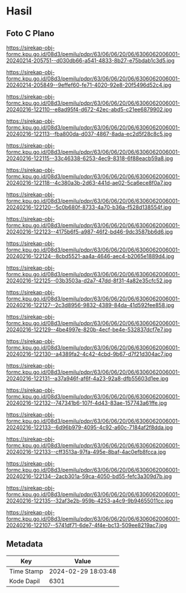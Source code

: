 # Hasil

## Foto C Plano

https://sirekap-obj-formc.kpu.go.id/08d3/pemilu/pdpr/63/06/06/20/06/6306062006001-20240214-205751--d030db66-a541-4833-8b27-e75bdab1c3d5.jpg

https://sirekap-obj-formc.kpu.go.id/08d3/pemilu/pdpr/63/06/06/20/06/6306062006001-20240214-205849--9effef60-fe71-4020-92e8-20f5496d52c4.jpg

https://sirekap-obj-formc.kpu.go.id/08d3/pemilu/pdpr/63/06/06/20/06/6306062006001-20240216-122110--e8ad95f4-d672-42ec-abd5-c21ee6879902.jpg

https://sirekap-obj-formc.kpu.go.id/08d3/pemilu/pdpr/63/06/06/20/06/6306062006001-20240216-122113--fba800da-d037-4867-8ada-ec2d5f28c8c5.jpg

https://sirekap-obj-formc.kpu.go.id/08d3/pemilu/pdpr/63/06/06/20/06/6306062006001-20240216-122115--33c46338-6253-4ec9-8318-6f88eacb59a8.jpg

https://sirekap-obj-formc.kpu.go.id/08d3/pemilu/pdpr/63/06/06/20/06/6306062006001-20240216-122118--4c380a3b-2d63-441d-ae02-5ca6ece8f0a7.jpg

https://sirekap-obj-formc.kpu.go.id/08d3/pemilu/pdpr/63/06/06/20/06/6306062006001-20240216-122120--5c0b680f-8733-4a70-b36a-f528d138554f.jpg

https://sirekap-obj-formc.kpu.go.id/08d3/pemilu/pdpr/63/06/06/20/06/6306062006001-20240216-122123--4175b6f5-a987-46f2-bd46-9dc3587bb6d6.jpg

https://sirekap-obj-formc.kpu.go.id/08d3/pemilu/pdpr/63/06/06/20/06/6306062006001-20240216-122124--8cbd5521-aa4a-4646-aec4-b2065e1889d4.jpg

https://sirekap-obj-formc.kpu.go.id/08d3/pemilu/pdpr/63/06/06/20/06/6306062006001-20240216-122125--03b3503a-d2a7-47dd-8f31-4a82e35cfc52.jpg

https://sirekap-obj-formc.kpu.go.id/08d3/pemilu/pdpr/63/06/06/20/06/6306062006001-20240216-122127--2c3d8956-9832-4389-84da-41d592fee858.jpg

https://sirekap-obj-formc.kpu.go.id/08d3/pemilu/pdpr/63/06/06/20/06/6306062006001-20240216-122129--4be4997e-820b-4ecf-be4e-532837dcf7e7.jpg

https://sirekap-obj-formc.kpu.go.id/08d3/pemilu/pdpr/63/06/06/20/06/6306062006001-20240216-122130--a4389fa2-4c42-4cbd-9b67-d7f21d304ac7.jpg

https://sirekap-obj-formc.kpu.go.id/08d3/pemilu/pdpr/63/06/06/20/06/6306062006001-20240216-122131--a37a946f-af6f-4a23-92a8-dfb55603d1ee.jpg

https://sirekap-obj-formc.kpu.go.id/08d3/pemilu/pdpr/63/06/06/20/06/6306062006001-20240216-122132--747341b6-107f-4d43-83ae-157743a61ffe.jpg

https://sirekap-obj-formc.kpu.go.id/08d3/pemilu/pdpr/63/06/06/20/06/6306062006001-20240216-122133--6d96b979-4095-4c92-a60c-7184af2f8dda.jpg

https://sirekap-obj-formc.kpu.go.id/08d3/pemilu/pdpr/63/06/06/20/06/6306062006001-20240216-122133--cff3513a-97fa-495e-8baf-4ac0efb8fcca.jpg

https://sirekap-obj-formc.kpu.go.id/08d3/pemilu/pdpr/63/06/06/20/06/6306062006001-20240216-122134--2acb301a-59ca-4050-bd55-fefc3a309d7b.jpg

https://sirekap-obj-formc.kpu.go.id/08d3/pemilu/pdpr/63/06/06/20/06/6306062006001-20240216-122135--32af3e2b-959b-4253-a4c9-9b94655011cc.jpg

https://sirekap-obj-formc.kpu.go.id/08d3/pemilu/pdpr/63/06/06/20/06/6306062006001-20240216-122107--5741df71-6de7-4f4e-bc13-509ee8219ac7.jpg


## Metadata

| Key        | Value               |
| ---------- | ------------------- |
| Time Stamp | 2024-02-29 18:03:48 |
| Kode Dapil | 6301                |



